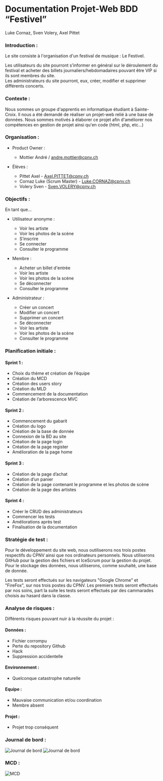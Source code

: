 # Documentation Projet-Web BDD “Festivel” #  
Luke Cornaz, Sven Volery, Axel Pittet

### Introduction :    
Le site consiste à l'organisation d'un festival de musique : Le Festivel.  

Les utilisateurs du site pourront s’informer en général sur le déroulement du festival et acheter des billets journaliers/hebdomadaires pouvant être VIP si ils sont membres du site.  
Les administrateurs du site pourront, eux, créer, modifier et supprimer différents concerts.

### Contexte :  

Nous sommes un groupe d'apprentis en informatique étudiant à Sainte-Croix. Il nous a été demandé de réaliser un projet-web relié à une base de données. Nous sommes motivés à élaborer ce projet afin d'améliorer nos compétences en gestion de projet ainsi qu'en code (html, php, etc...)

### Organisation :  

- Product Owner :

  - Mottier André / andre.mottier@cpnv.ch

- Élèves :

  - Pittet Axel - Axel.PITTET@cpnv.ch
  - Cornaz Luke (Scrum Master) - Luke.CORNAZ@cpnv.ch
  - Volery Sven - Sven.VOLERY@cpnv.ch

### Objectifs :    

En tant que...  

- Utilisateur anonyme :  
  - Voir les artiste  
  - Voir les photos de la scène  
  - S’inscrire  
  - Se connecter  
  - Consulter le programme  

- Membre :  
  - Acheter un billet d'entrée    
  - Voir les artiste  
  - Voir les photos de la scène  
  - Se déconnecter  
  - Consulter le programme  

- Administrateur :  
  - Créer un concert  
  - Modifier un concert  
  - Supprimer un concert  
  - Se déconnecter  
  - Voir les artiste  
  - Voir les photos de la scène  
  - Consulter le programme  


### Planification initiale :  

#### Sprint 1 :  
- Choix du thème et création de l’équipe
- Création du MCD
-	Création des users story
-	Création du MLD
-	Commencement de la documentation
-	Création de l’arborescence MVC

#### Sprint 2 :
-	Commencement du gabarit
-	Création du logo
-	Création de la base de donnée
-	Connexion de la BD au site
-	Création de la page login
-	Création de la page register
-	Amélioration de la page home

#### Sprint 3 :
-	Création de la page d’achat
-	Création d’un panier
-	Création de la page contenant le programme et les photos de scène
-	Création de la page des artistes

#### Sprint 4 :
-	Créer le CRUD des administrateurs
-	Commencer les tests
-	Améliorations après test
-	Finalisation de la documentation



### Stratégie de test :  

Pour le développement du site web, nous outiliserons nos trois postes respectifs du CPNV ainsi que nos ordinateurs personnels. Nous utiliserons GitHub pour la gestion des fichiers et IceScrum pour la gestion du projet. Pour le stockage des données, nous utiliserons, comme souhaité, une base de donnée.

Les tests seront effectués sur les navigateurs "Google Chrome" et "FireFox", sur nos trois postes du CPNV. Les premiers tests seront effectués par nos soins, part la suite les tests seront effectués par des cammarades choisis au hasard dans la classe.


### Analyse de risques :  

Différents risques pouvant nuir à la réussite du projet :  

#### Données :  
- Fichier corrompu
- Perte du repository Github
- Hack
- Suppression accidentelle

#### Environnement :  
- Quelconque catastrophe naturelle

#### Equipe :  
- Mauvaise communication et/ou coordination
- Membre absent

#### Projet :  
- Projet trop conséquent  


### Journal de bord :  

![Journal de bord](https://github.com/Axwells/Festivel/blob/main/Documentation/Journal_de_bord_Festivel1.PNG)
![Journal de bord](https://github.com/Axwells/Festivel/blob/main/Documentation/Journal_de_bord_Festivel2.PNG)


### MCD :  

![MCD](https://github.com/Axwells/Festivel/blob/main/Documentation/MCD/MCD%201.0.png)
